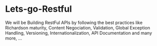 # Lets-go-Restful
We will be Building RestFul APIs by following the best practices like Richardson maturity, Content Negociation, Validation, Global Exception Handling, Versioning, Internationalization, API Documentation and many more, ...
